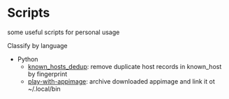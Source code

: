 # Scripts

some useful scripts for personal usage

Classify by language
- Python
  - [known_hosts_dedup](python/known_hosts_dedup.py): remove duplicate host records in known_host by fingerprint
  - [play-with-appimage](python/link-app.py): archive downloaded appimage and link it ot ~/.local/bin